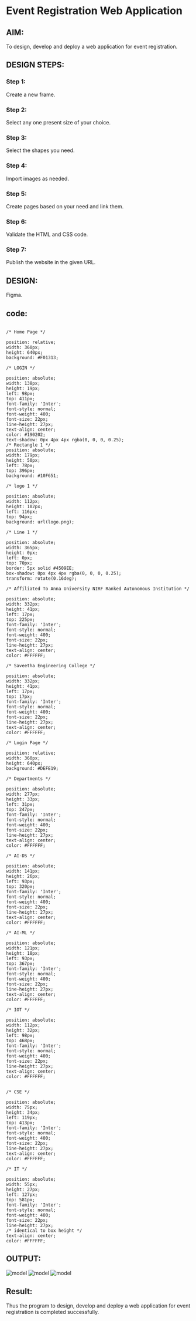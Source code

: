 # Event Registration Web Application

## AIM:

To design, develop and deploy a web application for event registration.

## DESIGN STEPS:

### Step 1:

Create a new frame.

### Step 2:

Select any one present size of your choice.

### Step 3:

Select the shapes you need.

### Step 4:

Import images as needed.

### Step 5: 

Create pages based on your need and link them.

### Step 6:

Validate the HTML and CSS code.

### Step 7:

Publish the website in the given URL.

## DESIGN:

Figma.

## code:
```

/* Home Page */

position: relative;
width: 360px;
height: 640px;
background: #F01313;

/* LOGIN */

position: absolute;
width: 138px;
height: 19px;
left: 98px;
top: 411px;
font-family: 'Inter';
font-style: normal;
font-weight: 400;
font-size: 22px;
line-height: 27px;
text-align: center;
color: #190202;
text-shadow: 0px 4px 4px rgba(0, 0, 0, 0.25);
/* Rectangle 1 */
position: absolute;
width: 179px;
height: 50px;
left: 78px;
top: 396px;
background: #10F651;

/* logo 1 */

position: absolute;
width: 112px;
height: 102px;
left: 116px;
top: 94px;
background: url(logo.png);

/* Line 1 */

position: absolute;
width: 365px;
height: 0px;
left: 0px;
top: 70px;
border: 5px solid #4509EE;
box-shadow: 0px 4px 4px rgba(0, 0, 0, 0.25);
transform: rotate(0.16deg);

/* Affiliated To Anna University NIRF Ranked Autonomous Institution */

position: absolute;
width: 332px;
height: 41px;
left: 17px;
top: 225px;
font-family: 'Inter';
font-style: normal;
font-weight: 400;
font-size: 22px;
line-height: 27px;
text-align: center;
color: #FFFFFF;

/* Saveetha Engineering College */

position: absolute;
width: 332px;
height: 41px;
left: 17px;
top: 17px;
font-family: 'Inter';
font-style: normal;
font-weight: 400;
font-size: 22px;
line-height: 27px;
text-align: center;
color: #FFFFFF;

/* Login Page */

position: relative;
width: 360px;
height: 640px;
background: #DEFE19;

/* Departments */

position: absolute;
width: 277px;
height: 33px;
left: 31px;
top: 247px;
font-family: 'Inter';
font-style: normal;
font-weight: 400;
font-size: 22px;
line-height: 27px;
text-align: center;
color: #FFFFFF;

/* AI-DS */

position: absolute;
width: 141px;
height: 26px;
left: 93px;
top: 320px;
font-family: 'Inter';
font-style: normal;
font-weight: 400;
font-size: 22px;
line-height: 27px;
text-align: center;
color: #FFFFFF;

/* AI-ML */

position: absolute;
width: 121px;
height: 18px;
left: 93px;
top: 367px;
font-family: 'Inter';
font-style: normal;
font-weight: 400;
font-size: 22px;
line-height: 27px;
text-align: center;
color: #FFFFFF;

/* IOT */

position: absolute;
width: 112px;
height: 32px;
left: 98px;
top: 468px;
font-family: 'Inter';
font-style: normal;
font-weight: 400;
font-size: 22px;
line-height: 27px;
text-align: center;
color: #FFFFFF;


/* CSE */

position: absolute;
width: 75px;
height: 34px;
left: 119px;
top: 413px;
font-family: 'Inter';
font-style: normal;
font-weight: 400;
font-size: 22px;
line-height: 27px;
text-align: center;
color: #FFFFFF;

/* IT */

position: absolute;
width: 55px;
height: 27px;
left: 127px;
top: 581px;
font-family: 'Inter';
font-style: normal;
font-weight: 400;
font-size: 22px;
line-height: 27px;
/* identical to box height */
text-align: center;
color: #FFFFFF;

```

## OUTPUT:
![model](web9.png)
![model](Web9A.png)
![model](Web9B.png)

## Result:

Thus the program to design, develop and deploy a web application for event registration is completed successfully.

